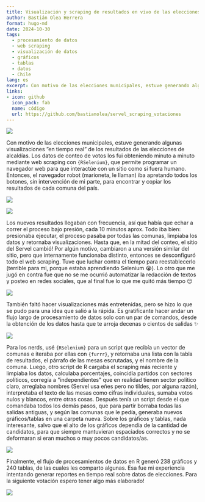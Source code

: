 ```yaml
---
title: Visualización y scraping de resultados en vivo de las elecciones municipales 2024
author: Bastián Olea Herrera
format: hugo-md
date: 2024-10-30
tags:
  - procesamiento de datos
  - web scraping
  - visualización de datos
  - gráficos
  - tablas
  - datos
  - Chile
lang: es
excerpt: Con motivo de las elecciones municipales, estuve generando algunas visualizaciones ”en tiempo real” de los resultados de las elecciones de alcaldías. Los datos de conteo de votos los fui obteniendo minuto a minuto mediante web scraping con `{RSelenium}`, que permite programar un navegador web para que interactúe con un sitio como si fuera humano. Finalmente desarrollé un sistema que, con un solo comando, ejecutaba el scraping, la limpieza y procesamiento de los datos, y retornaba tablas y gráficos listos para compartir.
links:
- icon: github
  icon_pack: fab
  name: código
  url: https://github.com/bastianolea/servel_scraping_votaciones
---
```


![](servel_resultados_multi_featured.png)

Con motivo de las elecciones municipales, estuve generando algunas visualizaciones ”en tiempo real” de los resultados de las elecciones de alcaldías. Los datos de conteo de votos los fui obteniendo minuto a minuto mediante web scraping con `{RSelenium}`, que permite programar un navegador web para que interactúe con un sitio como si fuera humano. Entonces, el navegador robot (marioneta, le llaman) iba apretando todos los botones, sin intervención de mi parte, para encontrar y copiar los resultados de cada comuna del país.

![](servel_tabla_Peñalolen_28-10-24_0101.png)

![](servel_resultados_multi_featured)

Los nuevos resultados llegaban con frecuencia, así que había que echar a correr el proceso bajo presión, cada 10 minutos aprox. Todo iba bien: presionaba ejecutar, el proceso pasaba por todas las comunas, limpiaba los datos y retornaba visualizaciones. Hasta que, en la mitad del conteo, el sitio del Servel cambió! Por algún motivo, cambiaron a una versión similar del sitio, pero que internamente funcionaba distinto, entonces se desconfiguró todo el web scraping. Tuve que luchar contra el tiempo para reestablecerlo (terrible para mi, porque estaba aprendiendo Selenium 😭). Lo otro que me jugó en contra fue que no se me ocurrió automatizar la redacción de textos y posteo en redes sociales, que al final fue lo que me quitó más tiempo 😒

![](servel_alcaldes_sector_28-10-24_1054.jpg)

También faltó hacer visualizaciones más entretenidas, pero se hizo lo que se pudo para una idea que salió a la rápida. Es gratificante hacer andar un flujo largo de procesamiento de datos solo con un par de comandos, desde la obtención de los datos hasta que te arroja decenas o cientos de salidas ✨

![](servel_votos_sector_28-10-24_1054.jpg)

Para los nerds, usé `{RSelenium}` para un script que recibía un vector de comunas e iteraba por ellas con `{furrr}`, y retornaba una lista con la tabla de resultados, el párrafo de las mesas escrutadas, y el nombre de la comuna. Luego, otro script de R cargaba el scraping más reciente y limpiaba los datos, calculaba porcentajes, coincidía partidos con sectores políticos, corregía a "independientes" que en realidad tienen sector político claro, arreglaba nombres (Servel usa eñes pero no tildes, por alguna razón), interpretaba el texto de las mesas como cifras individuales, sumaba votos nulos y blancos, entre otras cosas. Después tenía un script desde el que comandaba todos los demás pasos, que para partir borraba todas las salidas antiguas, y según las comunas que le pedía, generaba nuevos gráficos/tablas en una carpeta nueva. Sobre los gráficos y tablas, nada interesante, salvo que el alto de los gráficos dependía de la cantidad de candidatos, para que siempre mantuvieran espaciados correctos y no se deformaran si eran muchos o muy pocos candidatos/as.

![](servel_grafico_Puente_Alto_27-10-24_2314.jpg)

Finalmente, el flujo de procesamientos de datos en R generó 238 gráficos y 240 tablas, de las cuales les comparto algunas. Esa fue mi experiencia intentando generar reportes en tiempo real sobre datos de elecciones. Para la siguiente votación espero tener algo más elaborado!

![](servel_tabla_ganadores_rm_28-10-24_1054.png)